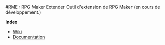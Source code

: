 #RME : RPG Maker Extender
Outil d'extension de RPG Maker 
    (en cours de développement.)

**Index**

*    [Wiki](/wiki)
*    [Documentation](Command.md/doc/README.md)